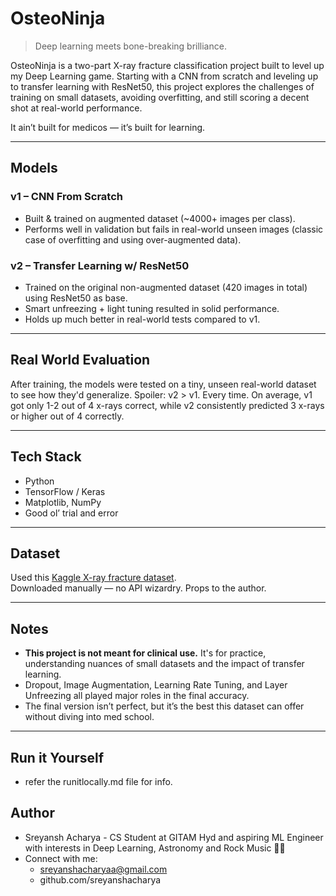 # OsteoNinja  
> Deep learning meets bone-breaking brilliance.

OsteoNinja is a two-part X-ray fracture classification project built to level up my Deep Learning game. Starting with a CNN from scratch and leveling up to transfer learning with ResNet50, this project explores the challenges of training on small datasets, avoiding overfitting, and still scoring a decent shot at real-world performance.  

It ain’t built for medicos — it’s built for learning.

---

## Models

### v1 – CNN From Scratch  
- Built & trained on augmented dataset (~4000+ images per class).  
- Performs well in validation but fails in real-world unseen images (classic case of overfitting and using over-augmented data).

### v2 – Transfer Learning w/ ResNet50  
- Trained on the original non-augmented dataset (420 images in total) using ResNet50 as base.  
- Smart unfreezing + light tuning resulted in solid performance.  
- Holds up much better in real-world tests compared to v1.  

---

## Real World Evaluation

After training, the models were tested on a tiny, unseen real-world dataset to see how they'd generalize.
Spoiler: v2 > v1. Every time.
On average, v1 got only 1-2 out of 4 x-rays correct, while v2 consistently predicted 3 x-rays or higher out of 4 correctly.

---

## Tech Stack

- Python 
- TensorFlow / Keras  
- Matplotlib, NumPy  
- Good ol’ trial and error

---

## Dataset

Used this [Kaggle X-ray fracture dataset](https://www.kaggle.com/datasets/foyez767/x-ray-images-of-fractured-and-healthy-bones).  
Downloaded manually — no API wizardry. Props to the author.

---

## Notes

- **This project is not meant for clinical use.** It's for practice, understanding nuances of small datasets and the impact of transfer learning.
- Dropout, Image Augmentation, Learning Rate Tuning, and Layer Unfreezing all played major roles in the final accuracy.
- The final version isn’t perfect, but it’s the best this dataset can offer without diving into med school.

---

## Run it Yourself

- refer the runitlocally.md file for info.

## Author 

- Sreyansh Acharya - CS Student at GITAM Hyd and aspiring ML Engineer with interests in Deep Learning, Astronomy and Rock Music 🤘🏻
- Connect with me:
    - sreyanshacharyaa@gmail.com
    - github.com/sreyanshacharya
